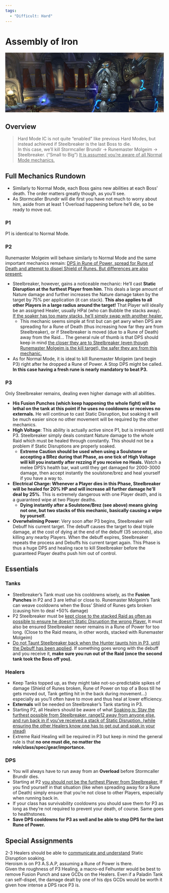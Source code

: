 ```yaml
---
tags:
  - "Difficult: Hard"
---
```


# Assembly of Iron

![](../img/hm_council.png)

## Overview

> Hard Mode IC is not quite “enabled” like previous Hard Modes, but instead achieved if Steelbreaker is the last Boss to die.  
> In this case, we’ll kill Stormcaller Brundir -> Runemaster Molgeim -> Steelbreaker. (“Small to Big”)
> <ins>It is assumed you’re aware of all Normal Mode mechanics.</ins>

## Full Mechanics Rundown

* Similarly to Normal Mode, each Boss gains new abilities at each Boss’ death. The order matters greatly though, as you’ll see.
* As Stormcaller Brundir will die first you have not much to worry about him, aside from at least 1 Overload happening before he’ll die, so be ready to move out.

### P1

P1 is identical to Normal Mode.

### P2

Runemaster Molgeim will behave similarly to Normal Mode and the same important mechanics remain: <ins>DPS in Rune of Power, spread for Rune of Death and attempt to dispel Shield of Runes. But differences are also present:</ins>

* Steelbreaker, however, gains a noticeable mechanic: He’ll cast __Static Disruption at the furthest Player from him__. This deals a large amount of Nature damage and further increases the Nature damage taken by the target by 75% per application (it can stack). __This also applies to all other Players in a large radius around the target!__ That Player will ideally be an assigned Healer, usually HPal (who can Bubble the stacks away). <ins>If the soaker has too many stacks, he’ll simply swap with another healer.</ins>
    * This mechanic seems simple at first but can get awry when DPS are spreading for a Rune of Death (thus increasing how far they are from Steelbreaker), or if Steelbreaker is moved (due to a Rune of Death) away from the Raid… The general rule of thumb is that DPS should keep in mind <ins>the closer they are to Steelbreaker (even though Runemaster Molgeim is the kill target), the safer they are from this mechanic.</ins>
* As for Normal Mode, it is ideal to kill Runemaster Molgeim (and begin P3) right after he dropped a Rune of Power. A Stop DPS might be called. __In this case having a fresh rune is nearly mandatory to beat P3.__

### P3

Only Steelbreaker remains, dealing even higher damage with all abilities.

* __His Fusion Punches (which keep happening the whole fight) will be lethal on the tank at this point if he uses no cooldowns or receives no externals.__ He will continue to cast Static Disruption, but soaking it will be much easier since no other movement will be required by the other mechanics.
* __High Voltage__: This ability is actually active since P1, but is irrelevant until P3. Steelbreaker simply deals constant Nature damage to the whole Raid which must be healed through constantly. This should not be a problem if Static Disruptions are properly soaked.
    * __Extreme Caution should be used when using a Soulstone or accepting a BRez during that Phase, as one tick of High Voltage will kill you instantly after rezzing if you receive no Heals.__ Watch a melee DPS’s health bar, wait until they get damaged for 2000-3000 damage, then accept instantly the soulstone/brez and heal yourself if you have a way to.
* __Electrical Charge: Whenever a Player dies in this Phase, Steelbreaker will be healed for 20% HP and will increase all further damage he’ll deal by 25%__. This is extremely dangerous with one Player death, and is a guaranteed wipe at two Player deaths.
    * __Dying instantly after a Soulstone/Brez (see above) means giving not one, but two stacks of this mechanic, basically causing a wipe by yourself.__
* __Overwhelming Power__: Very soon after P3 begins, Steelbreaker will Debuff his current target. The debuff causes the target to deal triple damage, at the cost of dying at the end of the debuff (35 seconds), also killing any nearby Players. When the debuff expires, Steelbreaker repeats the process and Debuffs his current target again. This Phase is thus a huge DPS and healing race to kill Steelbreaker before the guaranteed Player deaths push him out of control.

## Essentials

### Tanks

* Steelbreaker’s Tank must use his cooldowns wisely, as the __Fusion Punches__ in P2 and 3 are lethal or close to. Runemaster Molgeim’s Tank can weave cooldowns when the Boss’ Shield of Runes gets broken (causing him to deal +50% damage)
* P2 Steelbreaker must be <ins>kept close to the stacked Raid as often as possible to ensure he doesn’t Static Disruption the wrong Player.</ins> It must also be ensured Steelbreaker never remains in a Rune of Power for too long.
(Close to the Raid means, in other words, stacked with Runemaster Molgeim)
* <ins>Do not Taunt Steelbreaker back when the Hunter taunts him in P3, until the Debuff has been applied</ins>. If something goes wrong with the debuff and you receive it, __make sure you run out of the Raid (once the second tank took the Boss off you).__

### Healers

* Keep Tanks topped up, as they might take not-so-predictable spikes of damage (Shield of Runes broken, Rune of Power on top of a Boss till he gets moved out, Tank getting hit in the back during movement…) especially as you’ll often have to move and thus heal at lower efficiency.
* __Externals__ will be needed on Steelbreaker’s Tank starting in P3.
* Starting P2, all Healers should be aware of what <ins>Soaking is: Stay the furthest possible from Steelbreaker, range12 away from anyone else, and run back in if you’ve received a stack of Static Disruption. (while ensuring the other Healers know one has to get out and soak in your stead)</ins>
* Extreme Raid Healing will be required in P3 but keep in mind the general rule is that __no one must die, no matter the role/class/spec/gear/importance.__

### DPS

* You will always have to run away from an __Overload__ before Stormcaller Brundir dies.
* Starting at P2 <ins>you should not be the furthest Player from Steelbreaker.</ins> If you find yourself in that situation (like when spreading away for a Rune of Death) simply ensure that you’re not close to other Players, especially when running back in.
* If your class has survivability cooldowns you should save them for P3 as long as they’re not required to prevent your death, of course. Same goes to healthstones.
* __Save DPS cooldowns for P3 as well and be able to stop DPS for the last Rune of Power.__

## Special Assignments

2-3 Healers should be able to <ins>communicate and understand</ins> Static Disruption soaking.  
Heroism is on P3 A.S.A.P, assuming a Rune of Power is there.  
Given the roughness of P3 Healing, a macro-ed Felhunter would be best to remove Fusion Punch and save GCDs on the Healers. Even if a Paladin Tank can self-dispel, the damage dealt by one of his dps GCDs would be worth it given how intense a DPS race P3 is.
